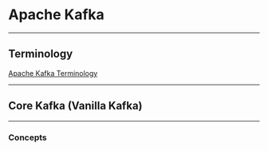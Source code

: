# Apache Kafka
***
## Terminology
[Apache Kafka Terminology](https://github.com/DATA-ACES-ORGANIZATION/data-aces-dictionaries/apache-kafka-dictionary.md)
***
## Core Kafka (Vanilla Kafka)
***
### Concepts
